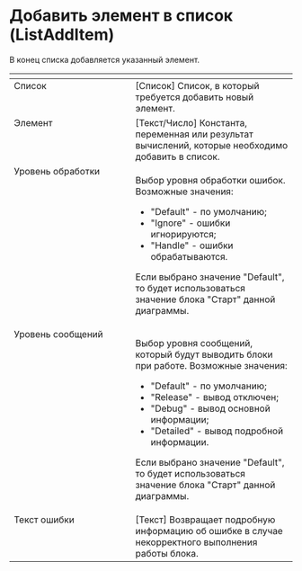 # Добавить элемент в список (ListAddItem)

В конец списка добавляется указанный элемент.

<table data-header-hidden><thead><tr><th width="238" valign="top"></th><th width="308" valign="top"></th></tr></thead><tbody><tr><td valign="top">Список</td><td valign="top">[Список] Список, в который требуется добавить новый элемент.</td></tr><tr><td valign="top">Элемент</td><td valign="top">[Текст/Число] Константа, переменная или результат вычислений, которые необходимо добавить в список.</td></tr><tr><td valign="top">Уровень обработки</td><td valign="top"><p>Выбор уровня обработки ошибок. Возможные значения: </p><ul><li>"Default" - по умолчанию; </li><li>"Ignore" - ошибки игнорируются; </li><li>"Handle" - ошибки обрабатываются. </li></ul><p>Если выбрано значение "Default", то будет использоваться значение блока "Старт" данной диаграммы.</p></td></tr><tr><td valign="top">Уровень сообщений</td><td valign="top"><p>Выбор уровня сообщений, который будут выводить блоки при работе. Возможные значения: </p><ul><li>"Default" - по умолчанию; </li><li>"Release" - вывод отключен; </li><li>"Debug" - вывод основной информации; </li><li>"Detailed" - вывод подробной информации. </li></ul><p>Если выбрано значение "Default", то будет использоваться значение блока "Старт" данной диаграммы.</p></td></tr><tr><td valign="top">Текст ошибки</td><td valign="top">[Текст] Возвращает подробную информацию об ошибке в случае некорректного выполнения работы блока.</td></tr></tbody></table>
